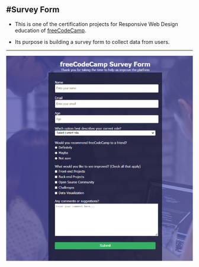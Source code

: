 #Survey Form
---
+ This is one of the certification projects for Responsive Web Design education of [freeCodeCamp](https://www.freecodecamp.org/learn/2022/responsive-web-design/).

+ Its purpose is building a survey form to collect data from users.

---

![SurveyForm](SurveyForm.png)

